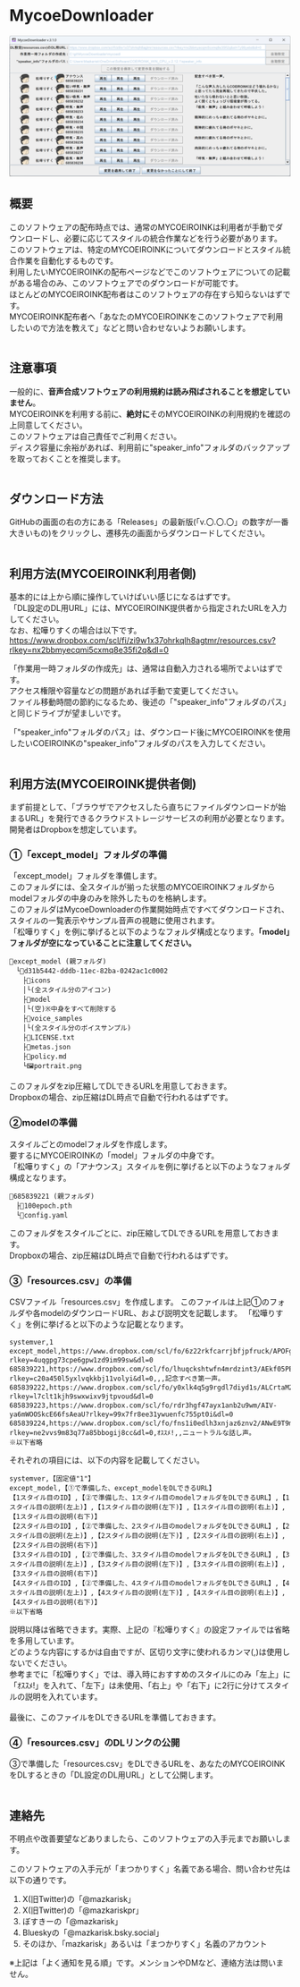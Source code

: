 # MycoeDownloader
![紹介用画像](docs/thumbnail.png)
## 概要
このソフトウェアの配布時点では、通常のMYCOEIROINKは利用者が手動でダウンロードし、必要に応じてスタイルの統合作業などを行う必要があります。<br>
このソフトウェアは、特定のMYCOEIROINKについてダウンロードとスタイル統合作業を自動化するものです。<br>
利用したいMYCOEIROINKの配布ページなどでこのソフトウェアについての記載がある場合のみ、このソフトウェアでのダウンロードが可能です。<br>
ほとんどのMYCOEIROINK配布者はこのソフトウェアの存在すら知らないはずです。<br>
MYCOEIROINK配布者へ「あなたのMYCOEIROINKをこのソフトウェアで利用したいので方法を教えて」などと問い合わせないようお願いします。<br>
<br>

## 注意事項
一般的に、**音声合成ソフトウェアの利用規約は読み飛ばされることを想定していません**。<br>
MYCOEIROINKを利用する前に、**絶対に**そのMYCOEIROINKの利用規約を確認の上同意してください。<br>
このソフトウェアは自己責任でご利用ください。<br>
ディスク容量に余裕があれば、利用前に\"speaker_info\"フォルダのバックアップを取っておくことを推奨します。<br>
<br>

## ダウンロード方法
GitHubの画面の右の方にある「Releases」の最新版(「v.〇.〇.〇」の数字が一番大きいもの)をクリックし、遷移先の画面からダウンロードしてください。<br>
<br>

## 利用方法(MYCOEIROINK利用者側)
基本的には上から順に操作していけばいい感じになるはずです。<br>
「DL設定のDL用URL」には、MYCOEIROINK提供者から指定されたURLを入力してください。<br>
なお、松嘩りすくの場合は以下です。<br>
<https://www.dropbox.com/scl/fi/zi9w1x37ohrkqlh8agtmr/resources.csv?rlkey=nx2bbmyecqmi5cxmq8e35fi2q&dl=0>

「作業用一時フォルダの作成先」は、通常は自動入力される場所でよいはずです。<br>
アクセス権限や容量などの問題があれば手動で変更してください。<br>
ファイル移動時間の節約になるため、後述の「"speaker_info"フォルダのパス」と同じドライブが望ましいです。<br>

「"speaker_info"フォルダのパス」は、ダウンロード後にMYCOEIROINKを使用したいCOEIROINKの"speaker_info"フォルダのパスを入力してください。<br>
<br>

## 利用方法(MYCOEIROINK提供者側)
まず前提として、「ブラウザでアクセスしたら直ちにファイルダウンロードが始まるURL」を発行できるクラウドストレージサービスの利用が必要となります。<br>
開発者はDropboxを想定しています。<br>

### ①「except_model」フォルダの準備
「except_model」フォルダを準備します。<br>
このフォルダには、全スタイルが揃った状態のMYCOEIROINKフォルダからmodelフォルダの中身のみを除外したものを格納します。<br>
このフォルダはMycoeDownloaderの作業開始時点ですべてダウンロードされ、スタイルの一覧表示やサンプル音声の視聴に使用されます。<br>
「松嘩りすく」を例に挙げると以下のようなフォルダ構成となります。**「model」フォルダが空になっていることに注意してください。**<br>
```
📁except_model (親フォルダ)
　└📁d31b5442-dddb-11ec-82ba-0242ac1c0002
　　├📁icons
　　│└(全スタイル分のアイコン)
　　├📁model
　　│└(空)※中身をすべて削除する
　　├📁voice_samples
　　│└(全スタイル分のボイスサンプル)
　　├📄LICENSE.txt
　　├📄metas.json
　　├📄policy.md
　　└🖼portrait.png
```
このフォルダをzip圧縮してDLできるURLを用意しておきます。<br>
Dropboxの場合、zip圧縮はDL時点で自動で行われるはずです。<br>

### ②modelの準備
スタイルごとのmodelフォルダを作成します。<br>
要するにMYCOEIROINKの「model」フォルダの中身です。<br>
「松嘩りすく」の「アナウンス」スタイルを例に挙げると以下のようなフォルダ構成となります。<br>
```
📁685839221 (親フォルダ)
　├📄100epoch.pth
　└📄config.yaml
```
このフォルダをスタイルごとに、zip圧縮してDLできるURLを用意しておきます。<br>
Dropboxの場合、zip圧縮はDL時点で自動で行われるはずです。<br>

### ③「resources.csv」の準備
CSVファイル「resources.csv」を作成します。
このファイルは上記①のフォルダや各modelのダウンロードURL、および説明文を記載します。
「松嘩りすく」を例に挙げると以下のような記載となります。<br>
```
systemver,1
except_model,https://www.dropbox.com/scl/fo/6z22rkfcarrjbfjpfruck/APOFgbLSH013QagWa_ucKBA?rlkey=4uqgpg73cpe6gpw1zd9im99sw&dl=0
685839221,https://www.dropbox.com/scl/fo/lhuqckshtwfn4mrdzint3/AEkf05PEPCLYvzLaGOsTW1E?rlkey=c20a450l5yxlvqkkbj11volyi&dl=0,,,記念すべき第一声。
685839222,https://www.dropbox.com/scl/fo/y0xlk4q5g9rgdl7diyd1s/ALCrtaM2t35FS2hL3od8osI?rlkey=l7clt1kjh9swxwixv9jtpvoud&dl=0
685839223,https://www.dropbox.com/scl/fo/rdr3hgf47ayx1anb2u9wm/AIV-ya6mWOOSkcE66fsAeaU?rlkey=99x7fr8ee31ywuenfc755pt0i&dl=0
685839224,https://www.dropbox.com/scl/fo/fns1i0edlh3xnjaz6znv2/ANwE9T9mFKZqwbANYgKPRuk?rlkey=ne2vvs9m83q77a85bbogij8cc&dl=0,ｵｽｽﾒ!,,ニュートラルな話し声。
※以下省略
```

それぞれの項目には、以下の内容を記載してください。<br>
```
systemver,【固定値"1"】
except_model,【①で準備した、except_modelをDLできるURL】
【1スタイル目のID】,【②で準備した、1スタイル目のmodelフォルダをDLできるURL】,【1スタイル目の説明(左上)】,【1スタイル目の説明(左下)】,【1スタイル目の説明(右上)】,【1スタイル目の説明(右下)】
【2スタイル目のID】,【②で準備した、2スタイル目のmodelフォルダをDLできるURL】,【2スタイル目の説明(左上)】,【2スタイル目の説明(左下)】,【2スタイル目の説明(右上)】,【2スタイル目の説明(右下)】
【3スタイル目のID】,【②で準備した、3スタイル目のmodelフォルダをDLできるURL】,【3スタイル目の説明(左上)】,【3スタイル目の説明(左下)】,【3スタイル目の説明(右上)】,【3スタイル目の説明(右下)】
【4スタイル目のID】,【②で準備した、4スタイル目のmodelフォルダをDLできるURL】,【4スタイル目の説明(左上)】,【4スタイル目の説明(左下)】,【4スタイル目の説明(右上)】,【4スタイル目の説明(右下)】
※以下省略
```
説明以降は省略できます。実際、上記の『松嘩りすく』の設定ファイルでは省略を多用しています。<br>
どのような内容にするかは自由ですが、区切り文字に使われるカンマ(,)は使用しないでください。<br>
参考までに「松嘩りすく」では、導入時におすすめのスタイルにのみ「左上」に「ｵｽｽﾒ!」を入れて、「左下」は未使用、「右上」や「右下」に2行に分けてスタイルの説明を入れています。<br>
<br>
最後に、このファイルをDLできるURLを準備しておきます。<br>

### ④「resources.csv」のDLリンクの公開
③で準備した「resources.csv」をDLできるURLを、あなたのMYCOEIROINKをDLするときの「DL設定のDL用URL」として公開します。<br>
<br>

## 連絡先
不明点や改善要望などありましたら、このソフトウェアの入手元までお願いします。

このソフトウェアの入手元が「まつかりすく」名義である場合、問い合わせ先は以下の通りです。
1. X(旧Twitter)の「@mazkarisk」
2. X(旧Twitter)の「@mazkariskpr」
3. ぼすきーの「@mazkarisk」
4. Blueskyの「@mazkarisk.bsky.social」
5. そのほか、「mazkarisk」あるいは「まつかりすく」名義のアカウント

※上記は「よく通知を見る順」です。メンションやDMなど、連絡方法は問いません。
